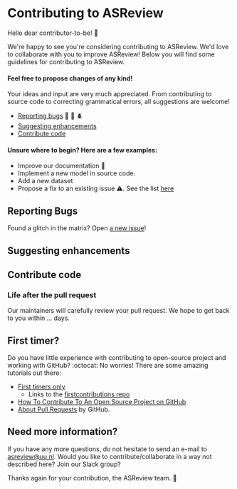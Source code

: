 # Contributing to ASReview
Hello dear contributor-to-be! :wave:

We're happy to see you're considering contributing to ASReview.
We'd love to collaborate with you to improve ASReview!
Below you will find some guidelines for contributing to ASReview.

#### Feel free to propose changes of any kind!
Your ideas and input are very much appreciated.
From contributing to source code to correcting grammatical errors, all suggestions are welcome!

- [Reporting bugs](#reporting-bugs) :bug: :ant: :beetle:
- [Suggesting enhancements](#Suggesting-enhancements)
- [Contribute code](#contribute-code)

#### Unsure where to begin? Here are a few examples:  
- Improve our documentation :memo:
- Implement a new model in source code.
- Add a new dataset
- Propose a fix to an existing issue :warning:. See the list [here](https://github.com/asreview/asreview/issues)

##  Reporting Bugs
Found a glitch in the matrix? Open [a new issue](https://github.com/asreview/asreview/issues/new/choose)!

## Suggesting enhancements

## Contribute code

### Life after the pull request
Our maintainers will carefully review your pull request.
We hope to get back to you within ... days.

## First timer?
Do you have little experience with contributing to open-source project and working with GitHub? :octocat: No worries! There are some amazing tutorials out there:

- [First timers only](https://www.firsttimersonly.com)
  - Links to the [firstcontributions repo](https://github.com/firstcontributions/first-contributions)
- [How To Contribute To An Open Source Project on GitHub](https://egghead.io/courses/how-to-contribute-to-an-open-source-project-on-github)
- [About Pull Requests](https://help.github.com/en/github/collaborating-with-issues-and-pull-requests/about-pull-requests) by GitHub.

## Need more information?
If you have any more questions, do not hesitate to send an e-mail to asreview@uu.nl. Would you like to contribute/collaborate in a way not described here? Join our Slack group?

Thanks again for your contribution, the ASReview team. :yellow_heart:
